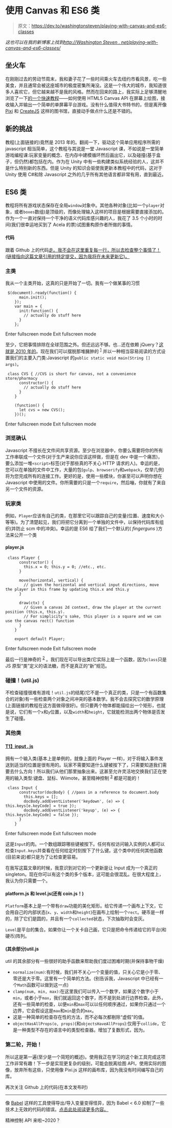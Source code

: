 # 使用 Canvas 和 ES6 类

> 原文：<https://dev.to/washingtonsteven/playing-with-canvas-and-es6-classes>

*这也可以在我的新博客上找到[http://Washington Steven . net/playing-with-canvas-and-es6-classes/](http://washingtonsteven.net/playing-with-canvas-and-es6-classes/)*

## 坐火车

在刚刚过去的劳动节周末，我和妻子花了一些时间乘火车去纽约市看风景，吃一些美食，并且通常会被这座城市的极度密集所淹没。这是一个伟大的城市，我知道很多人喜欢它，但它越来越不是我的风格。然而在回来的路上，我实际上足够清醒地浏览了一下[的一个快速教程](http://www.somethinghitme.com/2013/01/09/creating-a-canvas-platformer-tutorial-part-one/)——如何使用 HTML5 Canvas API 在屏幕上绘图，接收输入并输出一个简单的单屏幕平台游戏。没有什么值得大书特书的，但是离开像 [Pixi](http://www.pixijs.com/) 和 [CreateJS](http://createjs.com/) 这样的图书馆，直接动手做点什么还是不错的。

## 新的挑战

教程(上面链接的)竟然是 2013 年的。翻阅一下，驱动这个简单应用程序所需的 javascript 相当简单，这个教程与其说是一堂 Javascript 课，不如说是一堂简单游戏编程课:玩家变量的概念、在内存中建模循环然后画出它，以及碰撞(基于盒子，但仍然)都包括在内。作为在 Unity 中有一些构建类似系统经验的人，这并不是什么特别新的东西。但是 Unity 的知识会驱使我更新本教程中的代码，这对于 Unity 使用 C#和除 Javascript 之外的几乎所有其他语言都非常有用，直到最近。

## ES6 类

教程将所有游戏状态保存在全局`window`对象中。其他各种对象(比如一个`player`对象，或者`boxes`数组)是顶级的，而像处理输入这样的项目是根据需要直接添加的。作为一个一直对保持一个干净的语义代码库感兴趣的人，我花了 3.5 个小时的时间(我们很幸运地买到了 Acela 的票)试图重构原作者所做的事情。

#### 代码

跟着 Github 上的代码[走。我不会在这里重复每一行，所以去检查整个事情了！(链接指向这篇文章引用的特定提交，因为我将在未来更新它)。](https://github.com/washingtonsteven/js-canvas-platformer/tree/95927ec3ff837ff3128472370b3b9f7b48464341)

### 主类

我从一个主类开始，这真的只是开始了一切。我有一个做某事的习惯

```
 $(document).ready(function() {
      main.init();
    });
    var main = {
      init:function() {
        // actually do stuff here
      }
    }; 
```

Enter fullscreen mode Exit fullscreen mode

至少，它把事情排除在全球范围之外。但还远远不够。也...还在依赖 jQuery？[这就是 2010 年的](https://meta.stackoverflow.com/questions/335328/when-is-use-jquery-not-a-valid-answer-to-a-javascript-question)。现在我们可以摆脱那堆臃肿的 <sup>[1](#jquery-disclaimer)</sup> 并以一种相当容易阅读的方式设置我们的主要入门类:Javascript 的`public static void main(String [] args)`。

```
 class CVS { //CVS is short for canvas, not a convenience store/pharmacy
      constructor() {
        // actually do stuff here
      }  
    }

    (function() {
      let cvs = new CVS();
    })(); 
```

Enter fullscreen mode Exit fullscreen mode

### 浏览确认

Javascript 不擅长在文件间共享资源。至少在浏览器中，你要么需要将你的所有工作串联成一个文件(对于生产来说你应该这样做，但是在 dev 中是一个痛苦)，要么添加一堆`<script>`标签(对于那些真的不关心 HTTP 请求的人)。幸运的是，您可以在单独的文件中工作，大量的包(`gulp`、`browserify`和`webpack`，仅举几例)将为您完成所有的连接工作。更好的是，使用一些模块，你甚至可以声明你想在 Javascript 中使用的文件。你所需要的只是一个`require`，然后嘣，你就有了来自另一个文件的资源。

### 玩家类

例如，`Player`应该有自己的类，在那里它可以跟踪自己的变量(位置、速度和大小等等)。为了清楚起见，我们将把它分离到一个单独的文件中，以保持代码库有组织(并防止 scm 中的冲突)。幸运的是 ES6 给了我们一个默认的( *fingerguns* )方法来公开一个类

#### player.js

```
 class Player {
      constructor() {
        this.x = 0; this.y = 0; //etc., etc.
      }

      move(horizontal, vertical) {
        // given the horizontal and vertical input directions, move the player in this frame by updating this.x and this.y
      }

      draw(ctx) {
        // Given a canvas 2d context, draw the player at the current position (this.x, this.y). 
        // For simplicity's sake, this player is a square and we can use the canvas rect() function
      }
    }

    export default Player; 
```

Enter fullscreen mode Exit fullscreen mode

最后一行是神奇的 <sup>[2](#es6imports)</sup> 。我们现在可以导出类(它实际上是一个函数，因为`class`只是 JS 原型“类”定义的语法糖，而不是真正的“新”规范。

### 碰撞！(util.js)

不检查碰撞很难有游戏！`util.js`的结尾(它不是一个真正的类，只是一个有函数集合的对象)有一些检查两个对象之间冲突的基本数学。我不会去探究它的数学原理(上面链接的教程在这方面做得很好)。但只要两个物体都能描绘出一个矩形，也就是说，它们有一个`x`和`y`位置，以及`width`和`height`，它就能检测出两个物体是否发生了碰撞。

### 其他类

#### [T1】input . js](#inputjs)

拥有一个输入类(基本上是单例的，就像上面的 Player 一样)，对于将输入事件发送到适当的位置是很有用的。玩家不需要知道什么键被按下了，只需要知道我们需要去什么方向！所以我们从他们那里抽象出来。这甚至允许灵活地交换我们正在使用的输入类型:键盘、鼠标、Wiimote，甚至精神控制 <sup>[3](#mind-control)</sup> 都是可能的！

```
 class Input {
      constructor(docBody) { //pass in a reference to document.body
        this.keys = [];
        docBody.addEventListener('keydown', (e) => { this.keys[e.keyCode] = true });
        docBody.addEventListener('keyup', (e) => { this.keys[e.keyCode] = false });
      }
    } 
```

Enter fullscreen mode Exit fullscreen mode

这是`Input`的肉。一个数组跟踪哪些键被按下。任何有权访问输入实例的人都可以检查`Input.keys`并查看在任何给定时刻按下了什么键。这个类中的任何其他函数(目前来说)都只是为了让检查更容易。

在我写这篇文章的时候，我意识到对它的一个更新是让 Input 成为一个真正的 singleton。现在你可以有这个类的多个版本，这可能会很混乱。在很大程度上，我认为你只需要一个。

#### platform.js 和 level.js(还有 coin.js！)

`Platform`基本上是一个带有`draw`功能的美化矩形。给它传递一个画布上下文，它会用自己的内部状态(`x`、`y`、`width`和`height`)在画布上绘制一个`rect`。硬币是一样的，除了它们是圆的，并且有一个`collected`状态，下次抽取时会变灰。

`Level`是平台的集合。如果你让一个关卡自己画，它只是把命令传递给它的平台(和硬币)阵列。

#### (其余部分)util.js

util 的其余部分有一些很好的助手函数来帮助我们度过困难时期(并保持事物干燥)

*   `normalize(num)`:有时候，我们并不关心一个变量的值，只关心它是小于零、零还是大于零。这里有一个简单的方法。(别告诉我，Javascript 中已经有一个`Math`函数可以做到这一点)
*   `clamp(num, min, max)`:在这里我们可以传入一个数字，如果这个数字小于`min`，或者小于`max`，我们就返回这个数字，而不是到处进行边界检查。此外，还有一些简单的检查，以便`min`和`max`可以以任何顺序通过，如果你只通过一个边界，它会假设这是`max`和`min`是负的`max`。
*   这是一种简单的检查存在性的方法，而不必每次都剔除“虚假”的值。
*   `objectHasAllProps(o, props)`(和`objectsHaveAllProps`):仅用于`collide`，它是一种类型不存在的语言中的类型检查器。增加了复数形式，因为。

### 第二轮，开始！

所以这是第一遍(至少是一个简短的概述)。使用我正在学习的这个新工具完成这项工作非常有趣！下一步是实现更复杂的级别，可能会脱离绘图 API，使用实际的图像，放弃所有这些，只使用像 Pixi.js 这样的画布库，因为我没有时间编写自己的库。

再次关注 Github 上的代码(在本文发布时)

* * *

像 [Babel](https://babeljs.io/) 这样的工具使得导出/导入变量变得怪异，因为 Babel < 6.0 抑制了一些技术上无效的代码的错误。[点击此处阅读更多内容。](https://medium.com/@kentcdodds/misunderstanding-es6-modules-upgrading-babel-tears-and-a-solution-ad2d5ab93ce0)

精神控制 API 来啦~2020？